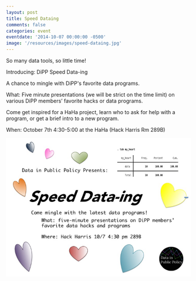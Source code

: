 ```yaml
---
layout: post
title: Speed Dataing
comments: false
categories: event
eventdate: '2014-10-07 00:00:00 -0500'
image: '/resources/images/speed-dataing.jpg'
---
```


So many data tools, so little time!

Introducing: DiPP Speed Data-ing

A chance to mingle with DiPP's favorite data programs.

What: Five minute presentations (we will be strict on the time limit) on various DiPP members’ favorite hacks or data programs. 
 
Come get inspired for a HaHa project, learn who to ask for help with a program, or get a brief intro to a new program.

When: October 7th 4:30-5:00 at the HaHa (Hack Harris Rm 289B)

<img src="/resources/images/speed-dataing.jpg">